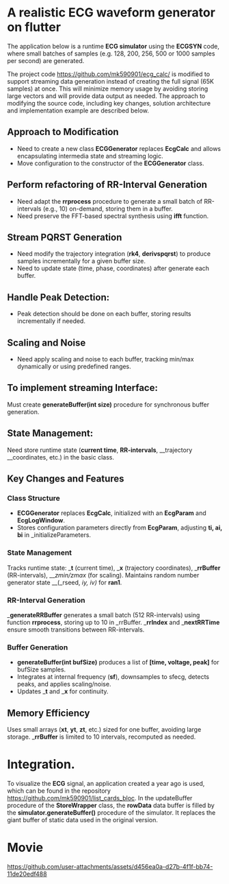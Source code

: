 # A realistic ECG waveform generator on flutter

The application below is a runtime __ECG simulator__ using the __ECGSYN__ code, where small batches of samples (e.g. 128, 200, 256, 500 or 1000 samples per second) are generated.

The project code https://github.com/mk590901/ecg_calc/ is modified to support streaming data generation instead of creating the full signal (65K samples) at once. This will minimize memory usage by avoiding storing large vectors and will provide data output as needed. The approach to modifying the source code, including key changes, solution architecture and implementation example are described below.

## Approach to Modification
* Need to create a new class __ECGGenerator__ replaces __EcgCalc__ and allows encapsulating intermedia state and streaming logic.
* Move configuration to the constructor of the __ECGGenerator__ class.

## Perform refactoring of RR-Interval Generation
* Need adapt the __rrprocess__ procedure to generate a small batch of RR-intervals (e.g., 10) on-demand, storing them in a buffer.
* Need preserve the FFT-based spectral synthesis using __ifft__ function.

## Stream PQRST Generation
* Need modify the trajectory integration (__rk4__, __derivspqrst__) to produce samples incrementally for a given buffer size.
* Need to update state (time, phase, coordinates) after generate each buffer.

## Handle Peak Detection:
* Peak detection should be done on each buffer, storing results incrementally if needed.
  
## Scaling and Noise
* Need apply scaling and noise to each buffer, tracking min/max dynamically or using predefined ranges.

## To implement streaming Interface:
Must create __generateBuffer(int size)__ procedure for synchronous buffer generation.

## State Management:
Need store runtime state (__current time__, __RR-intervals__, __trajectory __coordinates, etc.) in the basic class.

## Key Changes and Features

### Class Structure
* __ECGGenerator__ replaces __EcgCalc__, initialized with an __EcgParam__ and __EcgLogWindow__.
* Stores configuration parameters directly from __EcgParam__, adjusting __ti, ai, bi__ in _initializeParameters.

### State Management
Tracks runtime state: ___t__ (current time), ___x__ (trajectory coordinates), ___rrBuffer__ (RR-intervals), ___zmin/_zmax__ (for scaling).
Maintains random number generator state __(_rseed, _iy, _iv)__ for __ran1__.

### RR-Interval Generation
___generateRRBuffer__ generates a small batch (512 RR-intervals) using function __rrprocess__, storing up to 10 in _rrBuffer.
___rrIndex__ and ___nextRRTime__ ensure smooth transitions between RR-intervals.

### Buffer Generation
* __generateBuffer(int bufSize)__ produces a list of __[time, voltage, peak]__ for bufSize samples.
* Integrates at internal frequency (__sf__), downsamples to sfecg, detects peaks, and applies scaling/noise.
* Updates ___t__ and ___x__ for continuity.

## Memory Efficiency
Uses small arrays (__xt__, __yt__, __zt__, etc.) sized for one buffer, avoiding large storage.
___rrBuffer__ is limited to 10 intervals, recomputed as needed.

# Integration.
To visualize the __ECG__ signal, an application created a year ago is used, which can be found in the repository https://github.com/mk590901/list_cards_bloc. In the updateBuffer procedure of the __StoreWrapper__ class, the __rowData__ data buffer is filled by the __simulator.generateBuffer()__ procedure of the simulator. It replaces the giant buffer of static data used in the original version.

# Movie

https://github.com/user-attachments/assets/d456ea0a-d27b-4f1f-bb74-11de20edf488















